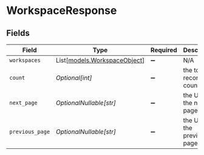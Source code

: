 # WorkspaceResponse


## Fields

| Field                                                        | Type                                                         | Required                                                     | Description                                                  |
| ------------------------------------------------------------ | ------------------------------------------------------------ | ------------------------------------------------------------ | ------------------------------------------------------------ |
| `workspaces`                                                 | List[[models.WorkspaceObject](../models/workspaceobject.md)] | :heavy_minus_sign:                                           | N/A                                                          |
| `count`                                                      | *Optional[int]*                                              | :heavy_minus_sign:                                           | the total record count                                       |
| `next_page`                                                  | *OptionalNullable[str]*                                      | :heavy_minus_sign:                                           | the URL of the next page                                     |
| `previous_page`                                              | *OptionalNullable[str]*                                      | :heavy_minus_sign:                                           | the URL of the previous page                                 |